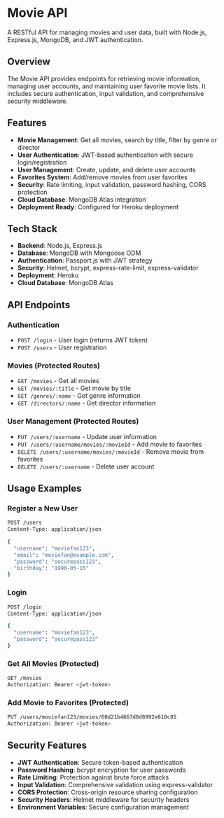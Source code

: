# Movie API

A RESTful API for managing movies and user data, built with Node.js, Express.js, MongoDB, and JWT authentication.

## Overview

The Movie API provides endpoints for retrieving movie information, managing user accounts, and maintaining user favorite movie lists. It includes secure authentication, input validation, and comprehensive security middleware.

## Features

- **Movie Management**: Get all movies, search by title, filter by genre or director
- **User Authentication**: JWT-based authentication with secure login/registration
- **User Management**: Create, update, and delete user accounts
- **Favorites System**: Add/remove movies from user favorites
- **Security**: Rate limiting, input validation, password hashing, CORS protection
- **Cloud Database**: MongoDB Atlas integration
- **Deployment Ready**: Configured for Heroku deployment

## Tech Stack

- **Backend**: Node.js, Express.js
- **Database**: MongoDB with Mongoose ODM
- **Authentication**: Passport.js with JWT strategy
- **Security**: Helmet, bcrypt, express-rate-limit, express-validator
- **Deployment**: Heroku
- **Cloud Database**: MongoDB Atlas

## API Endpoints

### Authentication
- `POST /login` - User login (returns JWT token)
- `POST /users` - User registration

### Movies (Protected Routes)
- `GET /movies` - Get all movies
- `GET /movies/:title` - Get movie by title
- `GET /genres/:name` - Get genre information
- `GET /directors/:name` - Get director information

### User Management (Protected Routes)
- `PUT /users/:username` - Update user information
- `PUT /users/:username/movies/:movieId` - Add movie to favorites
- `DELETE /users/:username/movies/:movieId` - Remove movie from favorites
- `DELETE /users/:username` - Delete user account

## Usage Examples

### Register a New User
```bash
POST /users
Content-Type: application/json

{
  "username": "moviefan123",
  "email": "moviefan@example.com",
  "password": "securepass123",
  "birthday": "1990-05-15"
}
```

### Login
```bash
POST /login
Content-Type: application/json

{
  "username": "moviefan123",
  "password": "securepass123"
}
```

### Get All Movies (Protected)
```bash
GET /movies
Authorization: Bearer <jwt-token>
```

### Add Movie to Favorites (Protected)
```bash
PUT /users/moviefan123/movies/60d21b4667d0d8992e610c85
Authorization: Bearer <jwt-token>
```

## Security Features

- **JWT Authentication**: Secure token-based authentication
- **Password Hashing**: bcrypt encryption for user passwords
- **Rate Limiting**: Protection against brute force attacks
- **Input Validation**: Comprehensive validation using express-validator
- **CORS Protection**: Cross-origin resource sharing configuration
- **Security Headers**: Helmet middleware for security headers
- **Environment Variables**: Secure configuration management